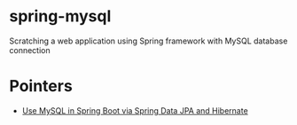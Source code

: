 # spring-mysql
Scratching a web application using Spring framework with MySQL database connection

# Pointers

* [Use MySQL in Spring Boot via Spring Data JPA and Hibernate](http://blog.netgloo.com/2014/10/27/using-mysql-in-spring-boot-via-spring-data-jpa-and-hibernate/#disqus_thread)
